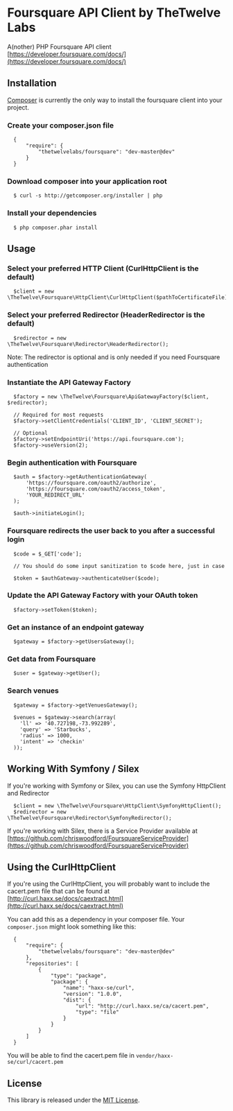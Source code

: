 # Foursquare API Client by TheTwelve Labs

A(nother) PHP Foursquare API client  
[https://developer.foursquare.com/docs/](https://developer.foursquare.com/docs/)

## Installation

[Composer](http://getcomposer.org) is currently the only way to install the 
foursquare client into your project.

### Create your composer.json file

      {
          "require": {
              "thetwelvelabs/foursquare": "dev-master@dev"
          }
      }

### Download composer into your application root

      $ curl -s http://getcomposer.org/installer | php

### Install your dependencies

      $ php composer.phar install

## Usage

### Select your preferred HTTP Client (CurlHttpClient is the default)

      $client = new \TheTwelve\Foursquare\HttpClient\CurlHttpClient($pathToCertificateFile);

### Select your preferred Redirector (HeaderRedirector is the default)

      $redirector = new \TheTwelve\Foursquare\Redirector\HeaderRedirector();
      
Note: The redirector is optional and is only needed if you need Foursquare authentication  

### Instantiate the API Gateway Factory

      $factory = new \TheTwelve\Foursquare\ApiGatewayFactory($client, $redirector);
      
      // Required for most requests
      $factory->setClientCredentials('CLIENT_ID', 'CLIENT_SECRET');

      // Optional
      $factory->setEndpointUri('https://api.foursquare.com');
      $factory->useVersion(2);

### Begin authentication with Foursquare

      $auth = $factory->getAuthenticationGateway(
          'https://foursquare.com/oauth2/authorize',
          'https://foursquare.com/oauth2/access_token',
          'YOUR_REDIRECT_URL'
      );

      $auth->initiateLogin();

### Foursquare redirects the user back to you after a successful login

      $code = $_GET['code'];

      // You should do some input sanitization to $code here, just in case  
       
      $token = $authGateway->authenticateUser($code);

### Update the API Gateway Factory with your OAuth token

      $factory->setToken($token);

### Get an instance of an endpoint gateway

      $gateway = $factory->getUsersGateway();

### Get data from Foursquare

      $user = $gateway->getUser();

### Search venues

      $gateway = $factory->getVenuesGateway();

      $venues = $gateway->search(array(
        'll' => '40.727198,-73.992289',
        'query' => 'Starbucks',
        'radius' => 1000,
        'intent' => 'checkin'
      ));

## Working With Symfony / Silex

If you're working with Symfony or Silex, you can use the Symfony HttpClient and Redirector  

      $client = new \TheTwelve\Foursquare\HttpClient\SymfonyHttpClient();
      $redirector = new \TheTwelve\Foursquare\Redirector\SymfonyRedirector();  

If you're working with Silex, there is a Service Provider available at 
[https://github.com/chriswoodford/FoursquareServiceProvider](https://github.com/chriswoodford/FoursquareServiceProvider)  

## Using the CurlHttpClient

If you're using the CurlHttpClient, you will probably want to include the cacert.pem file 
that can be found at [http://curl.haxx.se/docs/caextract.html](http://curl.haxx.se/docs/caextract.html)  

You can add this as a dependency in your composer file. Your `composer.json` might look something like this:  

      {
          "require": {
              "thetwelvelabs/foursquare": "dev-master@dev"
          },
          "repositories": [
              {
                  "type": "package",
                  "package": {
                      "name": "haxx-se/curl",
                      "version": "1.0.0",
                      "dist": {
                          "url": "http://curl.haxx.se/ca/cacert.pem",
                          "type": "file"
                      }
                  }
              }
          ]
      }

You will be able to find the cacert.pem file in `vendor/haxx-se/curl/cacert.pem`  

## License

This library is released under the [MIT License](http://www.opensource.org/licenses/MIT).
